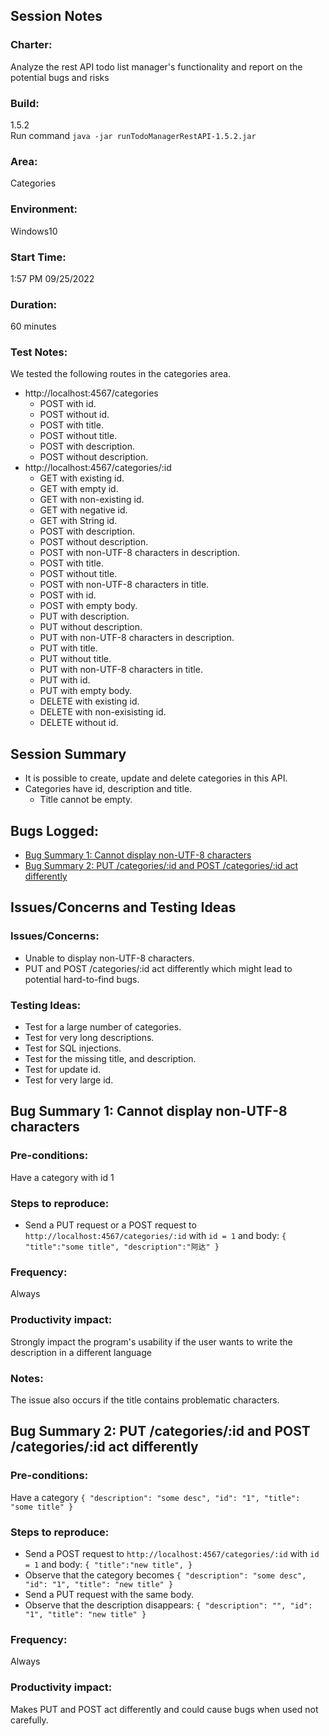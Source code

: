 ## Session Notes
### Charter:
Analyze the rest API todo list manager's functionality and report on the potential bugs and risks
### Build:
1.5.2  
Run command `java -jar runTodoManagerRestAPI-1.5.2.jar`
### Area:
Categories
### Environment:
Windows10
### Start Time:
1:57 PM 09/25/2022
### Duration:
60 minutes
### Test Notes:
We tested the following routes in the categories area.
- http://localhost:4567/categories
  - POST with id.
  - POST without id.
  - POST with title.
  - POST without title.
  - POST with description.
  - POST without description.
- http://localhost:4567/categories/:id
  - GET with existing id.
  - GET with empty id.
  - GET with non-existing id.
  - GET with negative id.
  - GET with String id.
  - POST with description.
  - POST without description.
  - POST with non-UTF-8 characters in description.
  - POST with title.
  - POST without title.
  - POST with non-UTF-8 characters in title.
  - POST with id.
  - POST with empty body.
  - PUT with description.
  - PUT without description.
  - PUT with non-UTF-8 characters in description.
  - PUT with title.
  - PUT without title.
  - PUT with non-UTF-8 characters in title.
  - PUT with id.
  - PUT with empty body.
  - DELETE with existing id.
  - DELETE with non-exisisting id.
  - DELETE without id.
## Session Summary
- It is possible to create, update and delete categories in this API.
- Categories have id, description and title. 
  - Title cannot be empty.
## Bugs Logged:
- [Bug Summary 1: Cannot display non-UTF-8 characters](#bug1)
- [Bug Summary 2: PUT /categories/:id and POST /categories/:id act differently](#bug2)
## Issues/Concerns and Testing Ideas
### Issues/Concerns:
- Unable to display non-UTF-8 characters.
- PUT and POST /categories/:id act differently which might lead to potential hard-to-find bugs.
### Testing Ideas:
- Test for a large number of categories.
- Test for very long descriptions.
- Test for SQL injections.
- Test for the missing title, and description.
- Test for update id.
- Test for very large id.

## <a name="bug1"></a> Bug Summary 1: Cannot display non-UTF-8 characters
### Pre-conditions:
Have a category with id 1
### Steps to reproduce:
- Send a PUT request or a POST request to `http://localhost:4567/categories/:id` with `id = 1` and body: `{
    "title":"some title",
    "description":"阿达"
}`
### Frequency:
Always
### Productivity impact:
Strongly impact the program's usability if the user wants to write the description in a different language
### Notes:
The issue also occurs if the title contains problematic characters.

## <a name="bug2"></a> Bug Summary 2: PUT /categories/:id and POST /categories/:id act differently
### Pre-conditions:
Have a category `{
    "description": "some desc",
    "id": "1",
    "title": "some title"
}`
### Steps to reproduce:
- Send a POST request to `http://localhost:4567/categories/:id` with `id = 1` and body: `{
    "title":"new title",
}`
- Observe that the category becomes `{
    "description": "some desc",
    "id": "1",
    "title": "new title"
}`
- Send a PUT request with the same body.
- Observe that the description disappears: `{
    "description": "",
    "id": "1",
    "title": "new title"
}`
### Frequency:
Always
### Productivity impact:
Makes PUT and POST act differently and could cause bugs when used not carefully.
